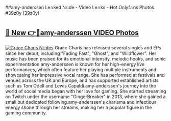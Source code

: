 ##amy-anderssen Le𝚊ked N𝚞de - Video Le𝚊ks - Hot Onlyf𝚊ns Photos #39z0y (39z0y)

# <h2><a href="https://mediaupload.pro?title=amy-anderssen&ref=9FEB">🔗 New 👉🔴amy-anderssen VIDEO Photos</a></h2>

[![Grace Charis N𝚞des](https://i.imgur.com/rIISA9y.gif)](https://mediaupload.pro?title=amy-anderssen&ref=9FEB)
Grace Charis has released several singles and EPs since her debut, including "Fading Fast", "Ghost", and "Wildflower". Her music has been praised for its emotional intensity, melodic hooks, and sonic experimentation.amy-anderssen is known for her high-energy live performances, which often feature her playing multiple instruments and showcasing her impressive vocal range. She has performed at festivals and venues across the UK and Europe, and has supported established artists such as Tom Odell and Lewis Capaldi.amy-anderssen's journey into the world of social media began with her love for gaming. She started streaming on Twitch under the username "GingerBreaker" in 2013, where she gained a small but dedicated following.amy-anderssen's charisma and infectious energy shone through her streams, making her a popular figure in the gaming community.